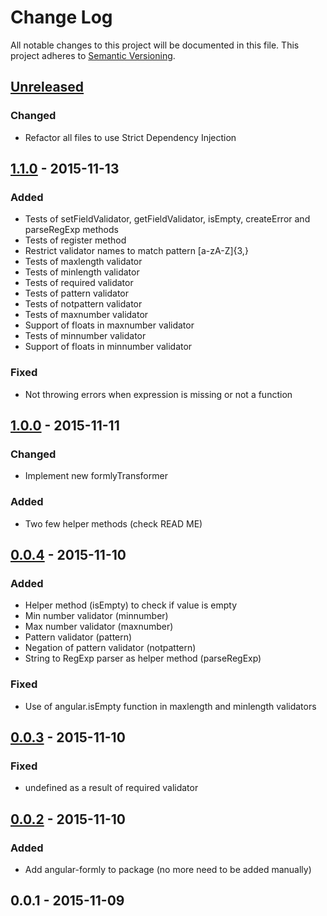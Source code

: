 # Change Log
All notable changes to this project will be documented in this file.
This project adheres to [Semantic Versioning](http://semver.org/).

## [Unreleased]
### Changed
- Refactor all files to use Strict Dependency Injection

## [1.1.0] - 2015-11-13
### Added
- Tests of setFieldValidator, getFieldValidator, isEmpty, createError and parseRegExp methods
- Tests of register method
- Restrict validator names to match pattern [a-zA-Z]{3,}
- Tests of maxlength validator
- Tests of minlength validator
- Tests of required validator
- Tests of pattern validator
- Tests of notpattern validator
- Tests of maxnumber validator
- Support of floats in maxnumber validator
- Tests of minnumber validator
- Support of floats in minnumber validator

### Fixed
- Not throwing errors when expression is missing or not a function

## [1.0.0] - 2015-11-11
### Changed
- Implement new formlyTransformer

### Added
- Two few helper methods (check READ ME)

## [0.0.4] - 2015-11-10
### Added
- Helper method (isEmpty) to check if value is empty
- Min number validator (minnumber)
- Max number validator (maxnumber)
- Pattern validator (pattern)
- Negation of pattern validator (notpattern)
- String to RegExp parser as helper method (parseRegExp)

### Fixed
- Use of angular.isEmpty function in maxlength and minlength validators

## [0.0.3] - 2015-11-10
### Fixed
- undefined as a result of required validator

## [0.0.2] - 2015-11-10
### Added
- Add angular-formly to package (no more need to be added manually)

## 0.0.1 - 2015-11-09

[Unreleased]: https://github.com/wieldo/angular-formly-validator/compare/v1.1.0...v1.1.0
[1.1.0]: https://github.com/wieldo/angular-formly-validator/compare/v1.0.0...v1.1.0
[1.0.0]: https://github.com/wieldo/angular-formly-validator/compare/v0.0.4...v1.0.0
[0.0.4]: https://github.com/wieldo/angular-formly-validator/compare/v0.3.0...v0.0.4
[0.0.3]: https://github.com/wieldo/angular-formly-validator/compare/v0.2.0...v0.0.3
[0.0.2]: https://github.com/wieldo/angular-formly-validator/compare/v0.1.0...v0.0.2